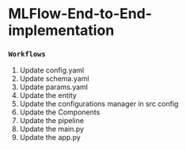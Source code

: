 # MLFlow-End-to-End-implementation


### `Workflows`
1. Update config.yaml
2. Update schema.yaml
3. Update params.yaml
4. Update the entity
5. Update the configurations manager in src config
6. Update the Components
7. Update the pipeline
8. Update the main.py 
9. Update the app.py
 